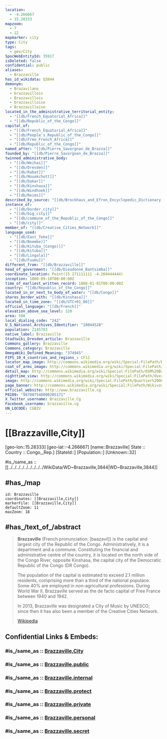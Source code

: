 ```yaml
---
location:
  - -4.266667
  - 15.28333
mapzoom:
  - 7
  - 12
mapmarker: city
type: City
tags:
  - geo/City
SpocWebEntityId: 35917
isDeleted: false
confidential: public
aliases:
  - Brazzaville
has_id_wikidata: Q3844
demonym:
  - Brazavilano
  - brazzavillois
  - Brazzavillois
  - brazzavilloise
  - Brazzavilloise
located_in_the_administrative_territorial_entity:
  - "[[db/French_Equatorial_Africa]]"
  - "[[db/Republic_of_the_Congo]]"
capital_of:
  - "[[db/French_Equatorial_Africa]]"
  - "[[db/People's_Republic_of_the_Congo]]"
  - "[[db/Free_French_Africa]]"
  - "[[db/Republic_of_the_Congo]]"
named_after: "[[db/Pierre_Savorgnan_de_Brazza]]"
founded_by: "[[db/Pierre_Savorgnan_de_Brazza]]"
twinned_administrative_body:
  - "[[db/Weihai]]"
  - "[[db/Dresden]]"
  - "[[db/Rabat]]"
  - "[[db/Nouakchott]]"
  - "[[db/Dakar]]"
  - "[[db/Kinshasa]]"
  - "[[db/Windhoek]]"
  - "[[db/Reims]]"
described_by_source: "[[db/Brockhaus_and_Efron_Encyclopedic_Dictionary]]"
instance_of:
  - "[[db/border_city]]"
  - "[[db/big_city]]"
  - "[[db/commune_of_the_Republic_of_the_Congo]]"
  - "[[db/city]]"
member_of: "[[db/Creative_Cities_Network]]"
language_used:
  - "[[db/East_Teke]]"
  - "[[db/Beembe]]"
  - "[[db/Kituba_(Congo)]]"
  - "[[db/Kituba]]"
  - "[[db/Lingala]]"
  - "[[db/Fuumu]]"
different_from: "[[db/Brazzaville]]"
head_of_government: "[[db/Dieudonné_Bantsimba]]"
coordinate_location: Point(15.271111111 -4.269444444)
inception: 1880-09-10T00:00:00Z
time_of_earliest_written_record: 1880-01-01T00:00:00Z
country: "[[db/Republic_of_the_Congo]]"
located_in_or_next_to_body_of_water: "[[db/Congo]]"
shares_border_with: "[[db/Kinshasa]]"
located_in_time_zone: "[[db/UTC+01_00]]"
official_language: "[[db/French]]"
elevation_above_sea_level: 320
area: 588
local_dialing_code: "242"
U_S_National_Archives_Identifier: "10044528"
population: 2145783
native_label: Brazzaville
Stadtwiki_Dresden_article: Brazzaville
Commons_gallery: Brazzaville
Commons_category: Brazzaville
OmegaWiki_Defined_Meaning: "374945"
FIPS_10_4_countries_and_regions_: CF12
locator_map_image: http://commons.wikimedia.org/wiki/Special:FilePath/Brazzaville%20in%20Congo.svg
coat_of_arms_image: http://commons.wikimedia.org/wiki/Special:FilePath/Coat%20of%20arms%20of%20Brazzaville.svg
detail_map: http://commons.wikimedia.org/wiki/Special:FilePath/OSM%20Brazzaville%20central%20map.jpg
nighttime_view: http://commons.wikimedia.org/wiki/Special:FilePath/Overlooking%20the%20Brazzaville%20bridge%20from%20Kinshasa.jpg
image: http://commons.wikimedia.org/wiki/Special:FilePath/Quartier%20OCH.jpg
page_banner: http://commons.wikimedia.org/wiki/Special:FilePath/Wikivoyage%20banner%20of%20Brazzaville.png
official_website: http://www.brazzaville.cg
P8189: "987007548090205171"
X_Twitter_username: Brazzaville_Cg
Facebook_username: brazzaville.cg
UN_LOCODE: CGBZV
---
```


# [[Brazzaville,City]] 


[geo-lon::15.28333] 
[geo-lat::-4.266667] 
[name::Brazzaville] 
State ::  
Country :: Congo,_Rep.] 
[StateId::] 
[Population::] 
[Unknown::32] 

#is_/same_as :: [[../../../../../../../../../WikiData/WD~Brazzaville,3844|WD~Brazzaville,3844]] 

## #has_/map 

```leaflet
id: Brazzaville
coordinates: [[Brazzaville,City]] 
markerFile: [[Brazzaville,City]] 
defaultZoom: 11 
maxZoom: 18
```


## #has_/text_of_/abstract 

> **Brazzaville** (French pronunciation: [bʁazavil]) is the capital and largest city of the Republic of the Congo. 
> Administratively, it is a department and a commune. 
> Constituting the financial and administrative centre of the country, it is located on the north side of the Congo River, opposite Kinshasa, the capital city of the Democratic Republic of the Congo (DR Congo).
>
> The population of the capital is estimated to exceed 2.1 million residents, comprising more than a third of the national populace. Some 40% are employed in non-agricultural professions. During World War II, Brazzaville served as the de facto capital of Free France between 1940 and 1942.
>
> In 2013, Brazzaville was designated a City of Music by UNESCO; since then it has also been a member of the Creative Cities Network.
>
> [Wikipedia](https://en.wikipedia.org/wiki/Brazzaville) 

## Confidential Links & Embeds: 

### #is_/same_as :: [Brazzaville,City](Brazzaville,City.md) 

### #is_/same_as :: [Brazzaville.public](/_public/Earth/Continent/Africa/Africa~Central/Congo~Brazzaville/departments~Congo~Brazzaville/Brazzaville/City/Brazzaville.public.md) 

### #is_/same_as :: [Brazzaville.internal](/_internal/Earth/Continent/Africa/Africa~Central/Congo~Brazzaville/departments~Congo~Brazzaville/Brazzaville/City/Brazzaville.internal.md) 

### #is_/same_as :: [Brazzaville.protect](/_protect/Earth/Continent/Africa/Africa~Central/Congo~Brazzaville/departments~Congo~Brazzaville/Brazzaville/City/Brazzaville.protect.md) 

### #is_/same_as :: [Brazzaville.private](/_private/Earth/Continent/Africa/Africa~Central/Congo~Brazzaville/departments~Congo~Brazzaville/Brazzaville/City/Brazzaville.private.md) 

### #is_/same_as :: [Brazzaville.personal](/_personal/Earth/Continent/Africa/Africa~Central/Congo~Brazzaville/departments~Congo~Brazzaville/Brazzaville/City/Brazzaville.personal.md) 

### #is_/same_as :: [Brazzaville.secret](/_secret/Earth/Continent/Africa/Africa~Central/Congo~Brazzaville/departments~Congo~Brazzaville/Brazzaville/City/Brazzaville.secret.md)

